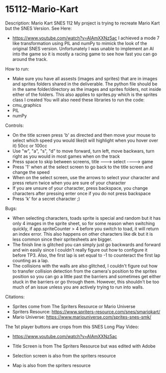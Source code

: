  # 15112-Mario-Kart
Description:
Mario Kart SNES 112
My project is trying to recreate Mario Kart but the SNES Version.
See Here:
- https://www.youtube.com/watch?v=AlAmXXNz5ac
I achieved a mode 7 like transformation using PIL and numPy to mimick the look of the original SNES version. Unfortunately I was unable to implement an AI into the game so it is mostly a racing game to see how fast you can go around the track. 

How to run:
- Make sure you have all assests (images and sprites) that are in images and sprites folders shared in the deliverable. The python file should be in the same folder/directory as the images and sprites folders, not inside either of the folders. This also applies to sprites.py which is the sprites class I created
You will also need these libraries to run the code:
- cmu_graphics
- PIL
- numPy

Controls:
- On the title screen press 'b' as directed and then move your mouse to select which speed you would like(it will highlight when you hover over it) 50cc or 100cc
- Use "w", "a", "s", "d" to move forward, turn left, move backwars, turn right as you would in most games when on the track
- Press space to skip between screens, title ---> select ----> game
- Press '1' when at the select screen to go back to the title screen and change the speed
- When on the select screen, use the arrows to select your character and press return twice when you are sure of your character
- If you are unsure of your character, press backspace, you change characters after pressing enter once if you do not press backspace
- Press 'k' for a secret character ;)

Bugs:
- When selecting characters, toads sprite is special and random but it has only 4 images in the sprite sheet, so for some reason when switching quickly, if app.spriteCounter > 4 before you switch to toad, it will return an index error. This also happens on other characters like dk but it is less common since their spritesheets are bigger.
- The finish line is glitched you can simply just go backwards and forward and win easily since I couldn't really figure out how to configure it before TP3. Also, the first lap is set equal to -1 to counteract the first lap counting as a lap.
- The collisions with the walls are also glitched, I couldn't figure out how to transfer collision detection from the camera's position to the sprites position so you can go a little past the barriers and sometimes get either stuck in the barriers or go through them. However, this shouldn't be too much of an issue unless you are actively trying to run into walls.
  


Citations:
- Sprites come from The Spriters Resource or Mario Universe
- Spriters Resource: https://www.spriters-resource.com/snes/smariokart/
- Mario Universe: https://www.mariouniverse.com/sprites-snes-smk/

The 1st player buttons are crops from this SNES Long Play Video:
- https://www.youtube.com/watch?v=AlAmXXNz5ac

- Title Screen is from The Spriters Resource but was edited with Adobe
- Selection screen is also from the spriters resource
- Map is also from the spriters resource

